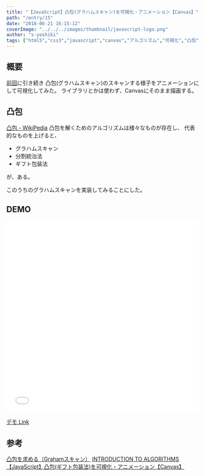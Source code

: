 ```yaml
---
title: "【JavaScript】凸包(グラハムスキャン)を可視化・アニメーション【Canvas】"
path: "/entry/15"
date: "2018-06-21 16:15:12"
coverImage: "../../../images/thumbnail/javascript-logo.png"
author: "s-yoshiki"
tags: ["html5","css3","javascript","canvas","アルゴリズム","可視化","凸包"]
---
```


## 概要

<a href="https://tech-blog.s-yoshiki.com/2018/06/152/">前回</a>に引き続き
凸包(グラハムスキャン)のスキャンする様子をアニメーションにして可視化してみた。
ライブラリとかは使わず、Canvasにそのまま描画する。

## 凸包

<a href="https://ja.wikipedia.org/wiki/%E5%87%B8%E5%8C%85" >凸包 - WikiPedia</a>
凸包を解くためのアルゴリズムは様々なものが存在し、
代表的なものを上げると、

- グラハムスキャン
- 分割統治法
- ギフト包装法

が、ある。

このうちのグラハムスキャンを実装してみることにした。

## DEMO

<script async src="//jsfiddle.net/s_yoshiki/wntshy3m/embed/result,js,html/dark/"></script>

<iframe width="100%" height="500" src="//jsfiddle.net/s_yoshiki/wntshy3m/embedded/result,js" allowfullscreen="allowfullscreen" allowpaymentrequest frameborder="0"></iframe>

<a href="//jsfiddle.net/s_yoshiki/wntshy3m/" target="_blank">デモ Link</a>

## 参考

<a href="http://asa-no-blog.hatenablog.com/entry/2018/05/20/135516">凸包を求める（Grahamスキャン）</a>
<a href="https://qiita.com/keiskimu/items/dfd734eceb4236b66f7e">INTRODUCTION TO ALGORITHMS</a>
<a href="https://tech-blog.s-yoshiki.com/2018/06/152/">【JavaScript】凸包(ギフト包装法)を可視化・アニメーション【Canvas】</a>
